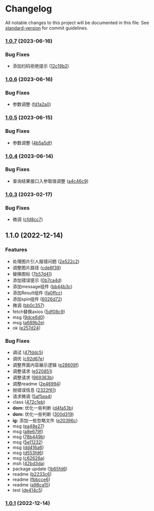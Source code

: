 # Changelog

All notable changes to this project will be documented in this file. See [standard-version](https://github.com/conventional-changelog/standard-version) for commit guidelines.

### [1.0.7](https://github.com/trustasia-com/wekey-react/compare/v1.0.6...v1.0.7) (2023-06-16)


### Bug Fixes

* 添加扫码拒绝提示 ([12c19b2](https://github.com/trustasia-com/wekey-react/commit/12c19b245f8d36756f0bdc9d896de785e4216460))

### [1.0.6](https://github.com/trustasia-com/wekey-react/compare/v1.0.5...v1.0.6) (2023-06-16)


### Bug Fixes

* 参数调整 ([fd1a2a0](https://github.com/trustasia-com/wekey-react/commit/fd1a2a0582ae2698b06a663a04318b7452a4f5ce))

### [1.0.5](https://github.com/trustasia-com/wekey-react/compare/v1.0.4...v1.0.5) (2023-06-15)


### Bug Fixes

* 参数调整 ([4b5a5df](https://github.com/trustasia-com/wekey-react/commit/4b5a5df620b3ffd452c6aa8e7e7a65fe762c7ccb))

### [1.0.4](https://github.com/trustasia-com/wekey-react/compare/v1.0.3...v1.0.4) (2023-06-14)


### Bug Fixes

* 查询结果接口入参取值调整 ([a4c46c9](https://github.com/trustasia-com/wekey-react/commit/a4c46c911d3a406136a0eaca8862574af63b6c79))

### [1.0.3](https://github.com/trustasia-com/wekey-react/compare/v1.0.2...v1.0.3) (2023-02-17)


### Bug Fixes

* 微调 ([cfd8cc7](https://github.com/trustasia-com/wekey-react/commit/cfd8cc70a0c0a19544b9953a99e95b7611cc1139))

## 1.1.0 (2022-12-14)


### Features

* 处理图片引人报错问题 ([2e522c2](https://github.com/trustasia-com/wekey-react/commit/2e522c2af77fcccd1921fe9780cf7ded5a3aafc5))
* 调整图片路径 ([cde6f39](https://github.com/trustasia-com/wekey-react/commit/cde6f39628288be14ead9f99bf004dc168709fa9))
* 替换图标 ([7b57d41](https://github.com/trustasia-com/wekey-react/commit/7b57d41b2e186e9ccffb1436d1ffce365cf915af))
* 添加错误提示 ([0b7ca4d](https://github.com/trustasia-com/wekey-react/commit/0b7ca4d1915e813debeeaffc0796dc63443c2445))
* 添加message组件 ([bb44b3c](https://github.com/trustasia-com/wekey-react/commit/bb44b3cad22e44d2c5a2a76e9ccf56ddd28dd385))
* 添加Result组件 ([fa0ffcc](https://github.com/trustasia-com/wekey-react/commit/fa0ffccbbaf4ae8a5c4b783d7bc46c5a7c9e7104))
* 添加spin组件 ([6026d72](https://github.com/trustasia-com/wekey-react/commit/6026d72baa9061f338dfad90dd7f18bb6d52194a))
* 微调 ([bb0c357](https://github.com/trustasia-com/wekey-react/commit/bb0c35711bbd2e3fc87f99e53221fa6c391fbdd1))
* fetch替换axios ([5df08c9](https://github.com/trustasia-com/wekey-react/commit/5df08c924188acaae58c33fd046416626e2ada32))
* msg ([9dce6d0](https://github.com/trustasia-com/wekey-react/commit/9dce6d02d4df4f5a4e48311a05c56ab5ae25ab0a))
* msg ([a689b2e](https://github.com/trustasia-com/wekey-react/commit/a689b2e9e7075f197d980658b1dbae1e76ab9e1a))
* ok ([e257d24](https://github.com/trustasia-com/wekey-react/commit/e257d24f4dbd054fac9a6a8bb37c08214509a84a))


### Bug Fixes

* 调试 ([47fddc5](https://github.com/trustasia-com/wekey-react/commit/47fddc5534ddad5eb75e12a8b488cbc8a28f48e9))
* 调优 ([c92d67e](https://github.com/trustasia-com/wekey-react/commit/c92d67ea6ee4ae6eecbbe85b4a49c09cc066fa07))
* 调整界面内容展示逻辑 ([e28609f](https://github.com/trustasia-com/wekey-react/commit/e28609fdaaecc1c50cd1a37acb655976188255a2))
* 调整请求 ([e520851](https://github.com/trustasia-com/wekey-react/commit/e520851813e4b25e300f437738c3a7d8756c66f2))
* 调整请求 ([969363b](https://github.com/trustasia-com/wekey-react/commit/969363b5e682a5b03c998eee3566c6fe28762439))
* 调整readme ([2e46994](https://github.com/trustasia-com/wekey-react/commit/2e46994834d9b1aa61f51cb804486f71237ad093))
* 抛错误信息 ([2322f61](https://github.com/trustasia-com/wekey-react/commit/2322f61df37dc0496e305e9e597077a7387af482))
* 请求微调 ([5af5ea4](https://github.com/trustasia-com/wekey-react/commit/5af5ea442a78210b8ae24ac0223cdfb37528c6b3))
* class ([472c1eb](https://github.com/trustasia-com/wekey-react/commit/472c1eb73c0cb4890806797f94dd000cb3e7b003))
* **dom:** 优化一些判断 ([d4fa53b](https://github.com/trustasia-com/wekey-react/commit/d4fa53be66dfdd7c548060b7e149f4de01ec831a))
* **dom:** 优化一些判断 ([300d319](https://github.com/trustasia-com/wekey-react/commit/300d31979a5fa5f5c08f5bc2b9339159eab17511))
* **ig:** 添加一些忽略文件 ([e20396c](https://github.com/trustasia-com/wekey-react/commit/e20396c6ec694f22d4abb392f494822d2ac248c9))
* msg ([ea48e27](https://github.com/trustasia-com/wekey-react/commit/ea48e274d7b5271fc5e3b92eaf676079dd9ffd97))
* msg ([a8e679f](https://github.com/trustasia-com/wekey-react/commit/a8e679ff679bf9e9b02af3457e84c8abdd737aec))
* msg ([78b449b](https://github.com/trustasia-com/wekey-react/commit/78b449bbc2db39ae0a82bf8a41d9ecfddc89bc67))
* msg ([5e11232](https://github.com/trustasia-com/wekey-react/commit/5e11232f419e5135cd2d211bad0b4dd6c2fcb20b))
* msg ([dd416a6](https://github.com/trustasia-com/wekey-react/commit/dd416a6eadf66acd4b47aff66028b8026bb0b38d))
* msg ([d553fd6](https://github.com/trustasia-com/wekey-react/commit/d553fd67247e0c53912506debcb0a800c7c65d29))
* msg ([c62626a](https://github.com/trustasia-com/wekey-react/commit/c62626aa9f617885f2b5c092689445e0ff401d7b))
* msh ([42bd3da](https://github.com/trustasia-com/wekey-react/commit/42bd3dac0f52592148249a572e0690e75d1671ea))
* package update ([1b65fd6](https://github.com/trustasia-com/wekey-react/commit/1b65fd63dbf2d24022039d507069d2ddceef8ea0))
* readme ([b2233c6](https://github.com/trustasia-com/wekey-react/commit/b2233c652ae76abe0d9c7ff03951efb8ec23781c))
* readme ([fbbcce6](https://github.com/trustasia-com/wekey-react/commit/fbbcce63a903f9cb653fddd238b34a9d054894c5))
* readme ([a98ca15](https://github.com/trustasia-com/wekey-react/commit/a98ca15dfea293699a9c49cabd70245fb706e67c))
* test ([de414c5](https://github.com/trustasia-com/wekey-react/commit/de414c5a5223a016a404777b20ff7861377da1dc))

### [1.0.1](https://github.com/trustasia-com/wekey-react/compare/v1.1.8...v1.0.1) (2022-12-14)
